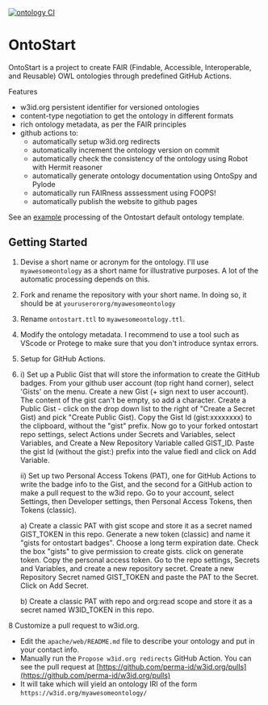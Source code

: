 [![ontology CI](https://github.com/micheldumontier/ontostart/actions/workflows/branch.yml/badge.svg)](https://github.com/micheldumontier/ontostart/actions/workflows/branch.yml)

# OntoStart 

OntoStart is a project to create FAIR (Findable, Accessible, Interoperable, and Reusable) OWL ontologies through predefined GitHub Actions.

Features
* w3id.org persistent identifier for versioned ontologies
* content-type negotiation to get the ontology in different formats
* rich ontology metadata, as per the FAIR principles
* github actions to:
   * automatically setup w3id.org redirects
   * automatically increment the ontology version on commit
   * automatically check the consistency of the ontology using Robot with Hermit reasoner
   * automatically generate ontology documentation using OntoSpy and Pylode
   * automatically run FAIRness asssessment using FOOPS!
   * automatically publish the website to github pages
 
See an [example](https://micheldumontier.github.io/ontostart/main/) processing of the Ontostart default ontology template.

## Getting Started 
1. Devise a short name or acronym for the ontology. I'll use `myawesomeontology` as a short name for illustrative purposes. A lot of the automatic processing depends on this.

2. Fork and rename the repository with your short name. In doing so, it should be at `youruserororg/myawesomeontology`

4. Rename `ontostart.ttl` to `myawesomeontology.ttl`. 

5. Modify the ontology metadata. I recommend to use a tool such as VScode or Protege to make sure that you don't introduce syntax errors.

6. Setup for GitHub Actions.
7. 
   i) Set up a Public Gist that will store the information to create the GitHub badges. From your github user account (top right hand corner), select 'Gists' on the menu. Create a new Gist (+ sign next to user account). The content of the gist can't be empty, so add a character. Create a Public Gist - click on the drop down list to the right of "Create a Secret Gist) and pick "Create Public Gist). Copy the Gist Id (gist:xxxxxxxx) to the clipboard, without the "gist" prefix.  Now go to your forked ontostart repo settings, select Actions under Secrets and Variables, select Variables, and Create a New Repository Variable called GIST_ID. Paste the gist Id (without the gist:) prefix into the value fiedl and click on Add Variable.
   
   ii) Set up two Personal Access Tokens (PAT), one for GitHub Actions to write the badge info to the Gist, and the second for a GitHub action to make a pull request to the w3id repo. Go to your account, select Settings, then Developer settings, then Personal Access Tokens, then Tokens (classic).
   
   a) Create a classic PAT with gist scope and store it as a secret named GIST_TOKEN in this repo. Generate a new token (classic) and name it "gists for ontostart badges". Choose a long term expiration date. Check the box "gists" to give permission to create gists. click on generate token. Copy the personal access token. Go to the repo settings, Secrets and Variables, and create a new repository secret. Create a new Repository Secret named GIST_TOKEN and paste the PAT to the Secret. Click on Add Secret.
   
   b) Create a classic PAT with repo and org:read scope and store it as a secret named W3ID_TOKEN in this repo.
   
8 Customize a pull request to w3id.org.
  * Edit the `apache/web/README.md` file to describe your ontology and put in your contact info.
  * Manually run the `Propose w3id.org redirects` GitHub Action. You can see the pull request at [https://github.com/perma-id/w3id.org/pulls](https://github.com/perma-id/w3id.org/pulls)
  * It will take which will yield an ontology IRI of the form `https://w3id.org/myawesomeontology/`



